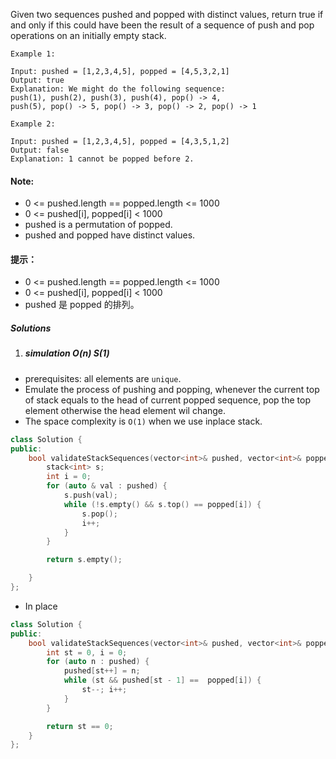 Given two sequences pushed and popped with distinct values, return true if and only if this could have been the result of a sequence of push and pop operations on an initially empty stack.

 

```
Example 1:

Input: pushed = [1,2,3,4,5], popped = [4,5,3,2,1]
Output: true
Explanation: We might do the following sequence:
push(1), push(2), push(3), push(4), pop() -> 4,
push(5), pop() -> 5, pop() -> 3, pop() -> 2, pop() -> 1

Example 2:

Input: pushed = [1,2,3,4,5], popped = [4,3,5,1,2]
Output: false
Explanation: 1 cannot be popped before 2.
```

 

#### Note:

-    0 <= pushed.length == popped.length <= 1000
-    0 <= pushed[i], popped[i] < 1000
-    pushed is a permutation of popped.
-    pushed and popped have distinct values.


#### 提示：

-    0 <= pushed.length == popped.length <= 1000
-    0 <= pushed[i], popped[i] < 1000
-    pushed 是 popped 的排列。


##### Solutions

1. ##### simulation O(n) S(1)

- prerequisites: all elements are `unique`.
- Emulate the process of pushing and popping, whenever the current top of stack equals to the head of current popped sequence, pop the top element otherwise the head element wil change.
- The space complexity is `O(1)` when we use inplace stack.

```c++
class Solution {
public:
    bool validateStackSequences(vector<int>& pushed, vector<int>& popped) {
        stack<int> s;
        int i = 0;
        for (auto & val : pushed) {
            s.push(val);
            while (!s.empty() && s.top() == popped[i]) {
                s.pop();
                i++;
            }
        }

        return s.empty();

    }
};
```

- In place

```c++
class Solution {
public:
    bool validateStackSequences(vector<int>& pushed, vector<int>& popped) {
        int st = 0, i = 0;
        for (auto n : pushed) {
            pushed[st++] = n;
            while (st && pushed[st - 1] ==  popped[i]) {
                st--; i++;
            }
        }

        return st == 0;
    }
};
```